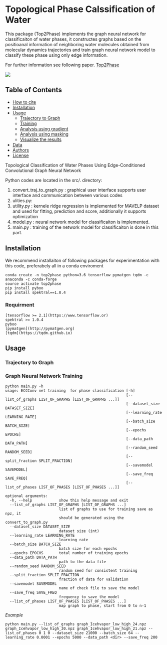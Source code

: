 
# Topological Phase Calssification of Water

This package (Top2Phase) implements the graph neural network for classificaiton of water phases, it constructes graphs based on the positioanal information of neighboring water molecules obtained from molecular dynamics trajectories and train graph neural network model to classify these phase using only edge information.

For further information see following paper.
[Top2Phase](https://doi.org)

![](images/image.png)

## Table of Contents

- [How to cite](#how-to-cite)
- [Installation](#Installation)
- [Usage](#usage)
  - [Trajectory to Graph](#MD-Data-Processing)
  - [Training](#Graph-neural-network-training)
  - [Analysis using gradient](#Saliency-Map)
  - [Analysis using masking](#masking-Explaination)
  - [Visualize the results](#visualize-the-results)
- [Data](#data)
- [Authors](#authors)
- [License](#license)

Topological Classification of Water Phases Using Edge-Conditioned Convolutional Graph Neural Network  


Python codes are located in the src/. directory:


1. convert_traj_to_graph.py : graphical user interface supports user interface and communication between various codes
2. ulities.py: 
3. utility.py : kernele ridge regression is implemented for MAVELP dataset and used for fitting, prediction and score, additionally it supports optimization
4. model.py : neural network model for classificaiton is implemented. 
5. main.py : training of the network model for classificaiton is done in this part. 

## Installation
  We recommend installaiton of following packages for experimentation with this code, preferabely all in a conda enviroment
  ```
  conda create -n top2phase python=3.6 tensorflow pymatgen tqdm -c anaconda -c conda-forge
  source activate top2phase 
  pip install pyboo
  pip install spektral==1.0.4
  
  ```
  ### Requirment
    [tensorflow >= 2.1](https://www.tensorflow.or)
    spektral >= 1.0.4 
    pyboo  
    [pymatgen](http://pymatgen.org)
    [tqdm](https://tqdm.github.io)
## Usage

### Trajectory to Graph



### Graph Neural Network Training
```
python main.py -h
usage: ECCConv net training  for phase classification [-h]
                                                      [--list_of_graphs LIST_OF_GRAPHS [LIST_OF_GRAPHS ...]]
                                                      [--dataset_size DATASET_SIZE]
                                                      [--learning_rate LEARNING_RATE]
                                                      [--batch_size BATCH_SIZE]
                                                      [--epochs EPOCHS]
                                                      [--data_path DATA_PATH]
                                                      [--random_seed RANDOM_SEED]
                                                      [--split_fraction SPLIT_FRACTION]
                                                      [--savemodel SAVEMODEL]
                                                      [--save_freq SAVE_FREQ]
                                                      [--list_of_phases LIST_OF_PHASES [LIST_OF_PHASES ...]]

optional arguments:
  -h, --help            show this help message and exit
  --list_of_graphs LIST_OF_GRAPHS [LIST_OF_GRAPHS ...]
                        list of graphs to use for training save as npz, it
                        should be generated using the convert_to_graph.py
  --dataset_size DATASET_SIZE
                        dataset size (int)
  --learning_rate LEARNING_RATE
                        learning rate
  --batch_size BATCH_SIZE
                        batch size for each epochs
  --epochs EPOCHS       total number of training epochs
  --data_path DATA_PATH
                        path to the data file
  --random_seed RANDOM_SEED
                        random seed for consistent training
  --split_fraction SPLIT_FRACTION
                        fraction of data for validation
  --savemodel SAVEMODEL
                        name of check file to save the model
  --save_freq SAVE_FREQ
                        frequency to save the model
  --list_of_phases LIST_OF_PHASES [LIST_OF_PHASES ...]
                        map graph to phase, start from 0 to n-1
```

*Example*
```
python main.py --list_of_graphs graph_Icehvapor_low_high_24.npz graph_Icehvapor_low_high_30.npz graph_Icehvapor_low_high_21.npz --list_of_phases 0 1 0 --dataset_size 21000 --batch_size 64 --learning_rate 0.0001 --epochs 5000 --data_path <dir> --save_freq 200
```


